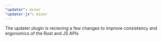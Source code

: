 ```yaml
---
"updater": minor
"updater-js": minor
---
```


The updater plugin is recieving a few changes to improve consistency and ergonomics of the Rust and JS APIs
